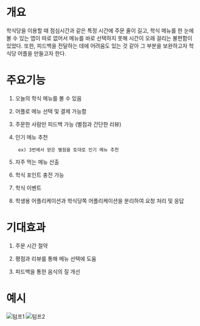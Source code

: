 # 개요
학식당을 이용할 때 점심시간과 같은 특정 시간에 주문 줄이 길고, 학식 메뉴를 한 눈에 볼 수 있는 앱이 따로 없어서 메뉴를 바로 선택하지 못해 시간이 오래 걸리는 불편함이 있었다. 또한, 피드백을 전달하는 데에 어려움도 있는 것 같아 그 부분을 보완하고자 학식당 어플을 만들고자 한다.

# 주요기능

1. 오늘의 학식 메뉴를 볼 수 있음

2. 어플로 메뉴 선택 및 결제 가능함

3. 주문한 사람만 피드백 가능 (별점과 간단한 리뷰)

4. 인기 메뉴 추천

        ex) 3번에서 얻은 별점을 토대로 인기 메뉴 추천

5. 자주 먹는 메뉴 산출

6. 학식 포인트 충전 가능

7. 학식 이벤트

8. 학생용 어플리케이션과 학식당쪽 어플리케이션을 분리하여 요청 처리 및 응답 

# 기대효과

1. 주문 시간 절약

2. 평점과 리뷰를 통해 메뉴 선택에 도움

3. 피드백을 통한 음식의 질 개선


# 예시

![텀프1](https://user-images.githubusercontent.com/56016350/66817799-3e7c7000-ef77-11e9-9003-9b2b4c443a4a.png)
![텀프2](https://user-images.githubusercontent.com/56016350/66817803-3f150680-ef77-11e9-9bfd-e68045603d07.png)

